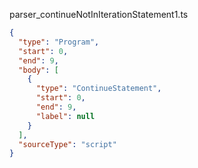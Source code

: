 parser_continueNotInIterationStatement1.ts
```json
{
  "type": "Program",
  "start": 0,
  "end": 9,
  "body": [
    {
      "type": "ContinueStatement",
      "start": 0,
      "end": 9,
      "label": null
    }
  ],
  "sourceType": "script"
}
```
